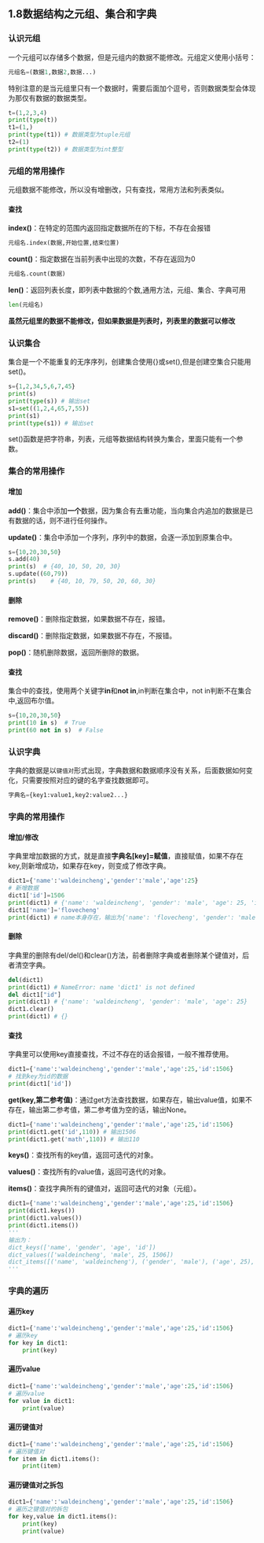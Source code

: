 ## 1.8数据结构之元组、集合和字典

### 认识元组

一个元组可以存储多个数据，但是元组内的数据不能修改。元组定义使用小括号：

```python
元组名=(数据1,数据2,数据...)
```

特别注意的是当元组里只有一个数据时，需要后面加个逗号，否则数据类型会体现为那仅有数据的数据类型。

```python
t=(1,2,3,4)
print(type(t))
t1=(1,)
print(type(t1))	# 数据类型为tuple元组
t2=(1)
print(type(t2))	# 数据类型为int整型
```

### 元组的常用操作

元组数据不能修改，所以没有增删改，只有查找，常用方法和列表类似。

#### 查找

**index()**：在特定的范围内返回指定数据所在的下标，不存在会报错

```python
元组名.index(数据,开始位置,结束位置)
```

**count()**：指定数据在当前列表中出现的次数，不存在返回为0

```python
元组名.count(数据)
```

**len()**：返回列表长度，即列表中数据的个数,通用方法，元组、集合、字典可用

```python
len(元组名)
```

**虽然元组里的数据不能修改，但如果数据是列表时，列表里的数据可以修改**

### 认识集合

集合是一个不能重复的无序序列，创建集合使用{}或set(),但是创建空集合只能用set()。

```python
s={1,2,34,5,6,7,45}
print(s)
print(type(s)) # 输出set
s1=set((1,2,4,65,7,55)) 
print(s1)
print(type(s1)) # 输出set
```

set()函数是把字符串，列表，元组等数据结构转换为集合，里面只能有一个参数。

### 集合的常用操作

#### 增加

**add()**：集合中添加**一个**数据，因为集合有去重功能，当向集合内追加的数据是已有数据的话，则不进行任何操作。

**update()**：集合中添加一个序列，序列中的数据，会逐一添加到原集合中。

```python
s={10,20,30,50}
s.add(40)
print(s)  # {40, 10, 50, 20, 30}
s.update((60,79))
print(s)	# {40, 10, 79, 50, 20, 60, 30}
```

#### 删除

**remove()**：删除指定数据，如果数据不存在，报错。

**discard()**：删除指定数据，如果数据不存在，不报错。

**pop()**：随机删除数据，返回所删除的数据。

#### 查找

集合中的查找，使用两个关键字**in**和**not in**,in判断在集合中，not in判断不在集合中,返回布尔值。

```python
s={10,20,30,50}
print(10 in s)	# True
print(60 not in s)	# False
```

### 认识字典

字典的数据是以`键值对`形式出现，字典数据和数据顺序没有关系，后面数据如何变化，只需要按照对应的键的名字查找数据即可。

```python
字典名={key1:value1,key2:value2...}
```

### 字典的常用操作

#### 增加/修改

字典里增加数据的方式，就是直接**字典名[key]=赋值**，直接赋值，如果不存在key,则新增成功，如果存在key，则变成了修改字典。

```python
dict1={'name':'waldeincheng','gender':'male','age':25}
# 新增数据
dict1['id']=1506
print(dict1) # {'name': 'waldeincheng', 'gender': 'male', 'age': 25, 'id': 1506}
dict1['name']='flovecheng'
print(dict1) # name本身存在，输出为{'name': 'flovecheng', 'gender': 'male', 'age': 25, 'id': 1506}
```

#### 删除

字典里的删除有del/del()和clear()方法，前者删除字典或者删除某个键值对，后者清空字典。

```python
del(dict1)
print(dict1) # NameError: name 'dict1' is not defined
del dict1["id"] 
print(dict1) # {'name': 'waldeincheng', 'gender': 'male', 'age': 25}
dict1.clear()
print(dict1) # {}
```

#### 查找

字典里可以使用key直接查找，不过不存在的话会报错，一般不推荐使用。

```python
dict1={'name':'waldeincheng','gender':'male','age':25,'id':1506}
# 找到key为id的数据
print(dict1['id'])
```

**get(key,第二参考值)**：通过get方法查找数据，如果存在，输出value值，如果不存在，输出第二参考值，第二参考值为空的话，输出None。

```python
dict1={'name':'waldeincheng','gender':'male','age':25,'id':1506}
print(dict1.get('id',110)) # 输出1506
print(dict1.get('math',110)) # 输出110
```

**keys()**：查找所有的key值，返回可迭代的对象。

**values()**：查找所有的value值，返回可迭代的对象。

**items()**：查找字典所有的键值对，返回可迭代的对象（元组）。

```python
dict1={'name':'waldeincheng','gender':'male','age':25,'id':1506}
print(dict1.keys())
print(dict1.values())
print(dict1.items())
'''
输出为：
dict_keys(['name', 'gender', 'age', 'id'])
dict_values(['waldeincheng', 'male', 25, 1506])
dict_items([('name', 'waldeincheng'), ('gender', 'male'), ('age', 25), ('id', 1506)])
'''
```

### 字典的遍历

#### 遍历key

```python
dict1={'name':'waldeincheng','gender':'male','age':25,'id':1506}
# 遍历key
for key in dict1:
    print(key)
```

#### 遍历value

```python
dict1={'name':'waldeincheng','gender':'male','age':25,'id':1506}
# 遍历value
for value in dict1:
    print(value)
```

#### 遍历键值对

```python
dict1={'name':'waldeincheng','gender':'male','age':25,'id':1506}
# 遍历键值对
for item in dict1.items():
    print(item)
```

#### 遍历键值对之拆包

```python
dict1={'name':'waldeincheng','gender':'male','age':25,'id':1506}
# 遍历之键值对的拆包
for key,value in dict1.items():
    print(key)
    print(value)
```













